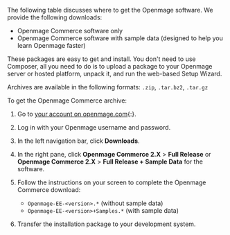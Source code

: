 

The following table discusses where to get the Openmage software. We provide the following downloads:

*	Openmage Commerce software only
*	Openmage Commerce software with sample data (designed to help you learn Openmage faster)

These packages are easy to get and install. You don't need to use Composer, all you need to do is to upload a package to your Openmage server or hosted platform, unpack it, and run the web-based Setup Wizard.

Archives are available in the following formats: `.zip`, `.tar.bz2`, `.tar.gz`

To get the Openmage Commerce archive:

1.	Go to [your account on openmage.com](https://www.openmagecommerce.com/products/customer/account/login/){:}.
3.	Log in with your Openmage username and password.
4.	In the left navigation bar, click **Downloads**.
5.	In the right pane, click **Openmage Commerce 2.X** > **Full Release** or **Openmage Commerce 2.X** > **Full Release + Sample Data** for the software.
6.	Follow the instructions on your screen to complete the Openmage Commerce download:

	*	`Openmage-EE-<version>.*` (without sample data)
	*	`Openmage-EE-<version>+Samples.*` (with sample data)

7.	Transfer the installation package to your development system.